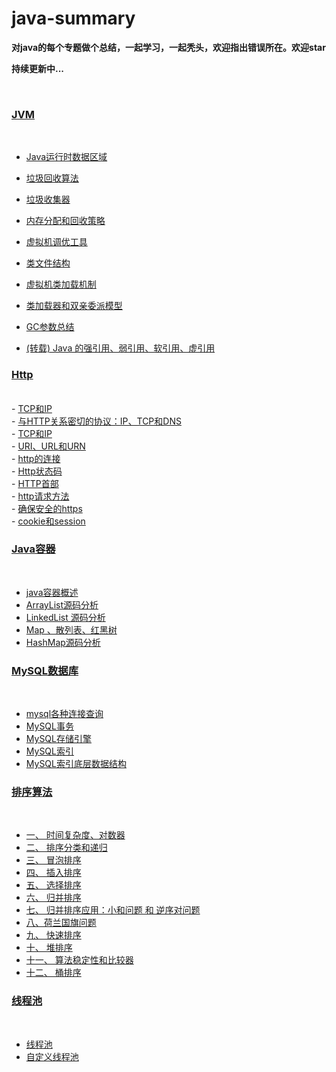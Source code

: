 # java-summary
**对java的每个专题做个总结，一起学习，一起秃头，欢迎指出错误所在。欢迎star**

**持续更新中...**

<br>





<h3><a href="https://github.com/wenhuohuo/java-summary/tree/master/docs/java-jvm">JVM</a></h3><br>

- <a href="<https://github.com/wenhuohuo/java-summary/blob/master/docs/java-jvm/1.%20Java%E8%BF%90%E8%A1%8C%E6%97%B6%E6%95%B0%E6%8D%AE%E5%8C%BA%E5%9F%9F.md>">Java运行时数据区域</a><br>

- <a href="<https://github.com/wenhuohuo/java-summary/blob/master/docs/java-jvm/2.%20%E5%9E%83%E5%9C%BE%E5%9B%9E%E6%94%B6%E7%AE%97%E6%B3%95.md>">垃圾回收算法</a><br>

- <a href="<https://github.com/wenhuohuo/java-summary/blob/master/docs/java-jvm/3.%20%E5%9E%83%E5%9C%BE%E6%94%B6%E9%9B%86%E5%99%A8.md>">垃圾收集器</a><br>

- <a href="<https://github.com/wenhuohuo/java-summary/blob/master/docs/java-jvm/4.%20%E5%86%85%E5%AD%98%E5%88%86%E9%85%8D%E5%92%8C%E5%9B%9E%E6%94%B6%E7%AD%96%E7%95%A5.md>">内存分配和回收策略</a><br>

- <a href="<https://github.com/wenhuohuo/java-summary/blob/master/docs/java-jvm/6.%20%E8%99%9A%E6%8B%9F%E6%9C%BA%E5%B7%A5%E5%85%B7.md>">虚拟机调优工具</a><br>

- <a href="<https://github.com/wenhuohuo/java-summary/blob/master/docs/java-jvm/7.%20class%E6%96%87%E4%BB%B6%E7%BB%93%E6%9E%84.md>">类文件结构</a><br>

- <a href="<https://github.com/wenhuohuo/java-summary/blob/master/docs/java-jvm/9.%20%E8%99%9A%E6%8B%9F%E6%9C%BA%E7%B1%BB%E5%8A%A0%E8%BD%BD%E6%9C%BA%E5%88%B6.md>">虚拟机类加载机制</a><br>

- <a href="<https://github.com/wenhuohuo/java-summary/blob/master/docs/java-jvm/10.%20%E7%B1%BB%E5%8A%A0%E8%BD%BD%E5%99%A8%E5%92%8C%E5%8F%8C%E4%BA%B2%E5%A7%94%E6%B4%BE%E6%A8%A1%E5%9E%8B.md>">类加载器和双亲委派模型</a><br>

- <a href="<https://github.com/wenhuohuo/java-summary/blob/master/docs/java-jvm/12.%20GC%E5%8F%82%E6%95%B0%E6%80%BB%E7%BB%93.md>">GC参数总结</a><br>

- <a href="<https://github.com/wenhuohuo/java-summary/blob/master/docs/java-jvm/20.%20(%E8%BD%AC%E8%BD%BD)%20Java%20%E7%9A%84%E5%BC%BA%E5%BC%95%E7%94%A8%E3%80%81%E5%BC%B1%E5%BC%95%E7%94%A8%E3%80%81%E8%BD%AF%E5%BC%95%E7%94%A8%E3%80%81%E8%99%9A%E5%BC%95%E7%94%A8.md>">(转载) Java 的强引用、弱引用、软引用、虚引用</a><br>

  





<h3><a href="https://github.com/wenhuohuo/java-summary/tree/master/docs/http">Http</a></h3><br>
- <a href="https://github.com/wenhuohuo/java-summary/blob/master/docs/http/1.TCP%E5%92%8CIP.md">TCP和IP</a><br>
- <a href="https://github.com/wenhuohuo/java-summary/blob/master/docs/http/2.%E4%B8%8EHTTP%E5%85%B3%E7%B3%BB%E5%AF%86%E5%88%87%E7%9A%84%E5%8D%8F%E8%AE%AE%EF%BC%9AIP%E3%80%81TCP%E5%92%8CDNS.md">与HTTP关系密切的协议：IP、TCP和DNS</a><br>
- <a href="https://github.com/wenhuohuo/java-summary/blob/master/docs/http/3.URI%20%E3%80%81URL%E3%80%81URN.md">TCP和IP</a><br>
- <a href="https://github.com/wenhuohuo/java-summary/blob/master/docs/http/1.TCP%E5%92%8CIP.md">URI、URL和URN</a><br>
- <a href="https://github.com/wenhuohuo/java-summary/blob/master/docs/http/4.http%E7%9A%84%E8%BF%9E%E6%8E%A5.md">http的连接</a><br>
- <a href="https://github.com/wenhuohuo/java-summary/blob/master/docs/http/6.Http%E9%A6%96%E9%83%A8.md">Http状态码</a><br>
- <a href="https://github.com/wenhuohuo/java-summary/blob/master/docs/http/1.TCP%E5%92%8CIP.md">HTTP首部</a><br>
- <a href="https://github.com/wenhuohuo/java-summary/blob/master/docs/http/7.http%E7%9A%84%E8%AF%B7%E6%B1%82%E6%96%B9%E6%B3%95.md">http请求方法</a><br>
- <a href="https://github.com/wenhuohuo/java-summary/blob/master/docs/http/8.%E7%A1%AE%E4%BF%9D%E5%AE%89%E5%85%A8%E7%9A%84https.md">确保安全的https</a><br>
- <a href="https://github.com/wenhuohuo/java-summary/blob/master/docs/http/20.Cookie%E5%92%8CSession.md">cookie和session
  </a><br>



<h3><a href="https://github.com/wenhuohuo/java-summary/tree/master/docs/java-%E5%AE%B9%E5%99%A8">Java容器</a></h3><br>

- <a href="<https://github.com/wenhuohuo/java-summary/blob/master/docs/java-%E5%AE%B9%E5%99%A8/%E4%B8%80%E3%80%81java%E5%AE%B9%E5%99%A8%E6%A6%82%E8%BF%B0.md>">java容器概述
  </a><br>
- <a href="<https://github.com/wenhuohuo/java-summary/blob/master/docs/java-%E5%AE%B9%E5%99%A8/%E4%BA%8C%E3%80%81%20ArrayList%E6%BA%90%E7%A0%81%E5%88%86%E6%9E%90.md>">ArrayList源码分析
  </a><br>
- <a href="<https://github.com/wenhuohuo/java-summary/blob/master/docs/java-%E5%AE%B9%E5%99%A8/%E4%B8%89%E3%80%81LinkedList%20%E6%BA%90%E7%A0%81%E5%88%86%E6%9E%90.md>">LinkedList 源码分析
  </a><br>
- <a href="<https://github.com/wenhuohuo/java-summary/blob/master/docs/java-%E5%AE%B9%E5%99%A8/%E5%9B%9B%E3%80%81Map-%E6%95%A3%E5%88%97%E8%A1%A8-%E7%BA%A2%E9%BB%91%E6%A0%91%E6%A6%82%E8%BF%B0.md>">Map 、散列表、红黑树
  </a><br>
- <a href="<https://github.com/wenhuohuo/java-summary/blob/master/docs/java-%E5%AE%B9%E5%99%A8/%E4%BA%94%E3%80%81HashMap%E6%BA%90%E7%A0%81%E5%88%86%E6%9E%90.md>">HashMap源码分析
  </a><br>







<h3><a href="https://github.com/wenhuohuo/java-summary/tree/master/docs/mysql">MySQL数据库</a></h3><br>

- <a href="<https://github.com/wenhuohuo/java-summary/blob/master/docs/mysql/mysql%E5%90%84%E7%A7%8D%E8%BF%9E%E6%8E%A5%E6%9F%A5%E8%AF%A2.md>">mysql各种连接查询</a><br>
- <a href="<https://github.com/wenhuohuo/java-summary/blob/master/docs/mysql/MySQL%E4%BA%8B%E5%8A%A1.md>">MySQL事务
  </a><br>
- <a href="<https://github.com/wenhuohuo/java-summary/blob/master/docs/mysql/MySQL%E5%BC%95%E6%93%8E.md>">MySQL存储引擎
  </a><br>
- <a href="<https://github.com/wenhuohuo/java-summary/blob/master/docs/mysql/MySQL%E7%B4%A2%E5%BC%95.md>">MySQL索引</a><br>
- <a href="<https://github.com/wenhuohuo/java-summary/blob/master/docs/mysql/MySQL%E7%B4%A2%E5%BC%95%E5%BA%95%E5%B1%82%E6%95%B0%E6%8D%AE%E7%BB%93%E6%9E%84.md>">MySQL索引底层数据结构
  </a><br>









<h3><a href="https://github.com/wenhuohuo/java-summary/tree/master/docs/%E6%8E%92%E5%BA%8F%E7%AE%97%E6%B3%95">排序算法</a></h3><br>

- <a href="<https://github.com/wenhuohuo/java-summary/blob/master/docs/%E6%8E%92%E5%BA%8F%E7%AE%97%E6%B3%95/%E4%B8%80%E3%80%81%20%E6%97%B6%E9%97%B4%E5%A4%8D%E6%9D%82%E5%BA%A6%E5%92%8C%E5%AF%B9%E6%95%B0%E5%99%A8.md>">一、 时间复杂度、对数器</a><br>
- <a href="<https://github.com/wenhuohuo/java-summary/blob/master/docs/%E6%8E%92%E5%BA%8F%E7%AE%97%E6%B3%95/%E4%BA%8C%E3%80%81%20%E6%8E%92%E5%BA%8F%E5%88%86%E7%B1%BB%E5%92%8C%E9%80%92%E5%BD%92.md>">二、 排序分类和递归</a><br>
- <a href="<https://github.com/wenhuohuo/java-summary/blob/master/docs/%E6%8E%92%E5%BA%8F%E7%AE%97%E6%B3%95/%E4%B8%89%E3%80%81%20%E5%86%92%E6%B3%A1%E6%8E%92%E5%BA%8F.md>">三、 冒泡排序
  </a><br>
- <a href="<https://github.com/wenhuohuo/java-summary/blob/master/docs/%E6%8E%92%E5%BA%8F%E7%AE%97%E6%B3%95/%E5%9B%9B%E3%80%81%20%E6%8F%92%E5%85%A5%E6%8E%92%E5%BA%8F.md>">四、 插入排序</a><br>
- <a href="<https://github.com/wenhuohuo/java-summary/blob/master/docs/%E6%8E%92%E5%BA%8F%E7%AE%97%E6%B3%95/%E4%BA%94%E3%80%81%20%E9%80%89%E6%8B%A9%E6%8E%92%E5%BA%8F.md>">五、 选择排序
  </a><br>
- <a href="<https://github.com/wenhuohuo/java-summary/blob/master/docs/%E6%8E%92%E5%BA%8F%E7%AE%97%E6%B3%95/%E5%85%AD%E3%80%81%20%E5%BD%92%E5%B9%B6%E6%8E%92%E5%BA%8F.md>">六、 归并排序</a><br>
- <a href="<https://github.com/wenhuohuo/java-summary/blob/master/docs/%E6%8E%92%E5%BA%8F%E7%AE%97%E6%B3%95/%E4%B8%83%E3%80%81%20%E5%BD%92%E5%B9%B6%E6%8E%92%E5%BA%8F%E5%BA%94%E7%94%A8%EF%BC%9A%E5%B0%8F%E5%92%8C%E9%97%AE%E9%A2%98%20%E5%92%8C%20%E9%80%86%E5%BA%8F%E5%AF%B9%E9%97%AE%E9%A2%98.md>">七、 归并排序应用：小和问题 和 逆序对问题</a><br>
- <a href="<https://github.com/wenhuohuo/java-summary/blob/master/docs/%E6%8E%92%E5%BA%8F%E7%AE%97%E6%B3%95/%E5%85%AB%E3%80%81%E8%8D%B7%E5%85%B0%E5%9B%BD%E6%97%97%E9%97%AE%E9%A2%98.md>">八、荷兰国旗问题
  </a><br>
- <a href="<https://github.com/wenhuohuo/java-summary/blob/master/docs/%E6%8E%92%E5%BA%8F%E7%AE%97%E6%B3%95/%E4%B9%9D%E3%80%81%20%E5%BF%AB%E9%80%9F%E6%8E%92%E5%BA%8F.md>>">九、 快速排序</a><br>
- <a href="<https://github.com/wenhuohuo/java-summary/blob/master/docs/%E6%8E%92%E5%BA%8F%E7%AE%97%E6%B3%95/%E5%8D%81%E3%80%81%20%E5%A0%86%E6%8E%92%E5%BA%8F.md>">十、 堆排序
  </a><br>
- <a href="<https://github.com/wenhuohuo/java-summary/blob/master/docs/%E6%8E%92%E5%BA%8F%E7%AE%97%E6%B3%95/%E5%8D%81%E4%B8%80%E3%80%81%20%E7%AE%97%E6%B3%95%E7%A8%B3%E5%AE%9A%E6%80%A7%E5%92%8C%E6%AF%94%E8%BE%83%E5%99%A8.md>">十一、 算法稳定性和比较器</a><br>
- <a href="<https://github.com/wenhuohuo/java-summary/blob/master/docs/%E6%8E%92%E5%BA%8F%E7%AE%97%E6%B3%95/%E5%8D%81%E4%BA%8C%E3%80%81%20%E6%A1%B6%E6%8E%92%E5%BA%8F.md>">十二、 桶排序
  </a><br>





<h3><a href="https://github.com/wenhuohuo/java-summary/tree/master/docs/java%E5%B9%B6%E5%8F%91/%E7%BA%BF%E7%A8%8B%E6%B1%A0">线程池</a></h3><br>

- <a href="<https://github.com/wenhuohuo/java-summary/blob/master/docs/java%E5%B9%B6%E5%8F%91/%E7%BA%BF%E7%A8%8B%E6%B1%A0/%E7%BA%BF%E7%A8%8B%E6%B1%A0.md>">线程池</a><br>
- <a href="<https://github.com/wenhuohuo/java-summary/blob/master/docs/java%E5%B9%B6%E5%8F%91/%E7%BA%BF%E7%A8%8B%E6%B1%A0/%E8%87%AA%E5%AE%9A%E4%B9%89%E7%BA%BF%E7%A8%8B%E6%B1%A0.md>">自定义线程池</a><br>
